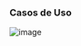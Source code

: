 ### Casos de Uso

![image](https://github.com/user-attachments/assets/804b0a79-0c4a-444a-9488-77fc60bb5089)
